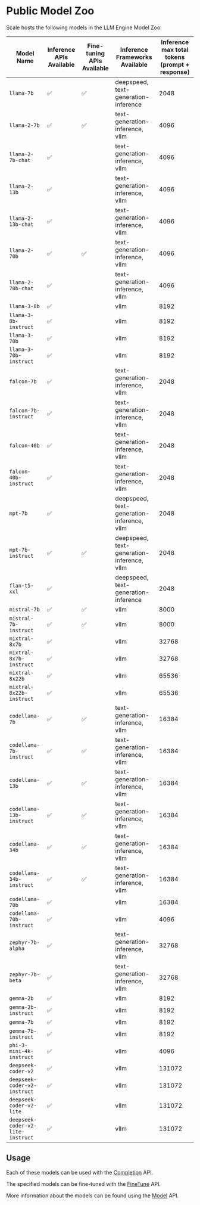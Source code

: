 # Public Model Zoo

Scale hosts the following models in the LLM Engine Model Zoo:

| Model Name                        | Inference APIs Available | Fine-tuning APIs Available | Inference Frameworks Available             | Inference max total tokens (prompt + response) |
| --------------------------------- | ------------------------ | -------------------------- | ------------------------------------------ | ---------------------------------------------- |
| `llama-7b`                        | ✅                       | ✅                         | deepspeed, text-generation-inference       | 2048                                           |
| `llama-2-7b`                      | ✅                       | ✅                         | text-generation-inference, vllm            | 4096                                           |
| `llama-2-7b-chat`                 | ✅                       |                            | text-generation-inference, vllm            | 4096                                           |
| `llama-2-13b`                     | ✅                       |                            | text-generation-inference, vllm            | 4096                                           |
| `llama-2-13b-chat`                | ✅                       |                            | text-generation-inference, vllm            | 4096                                           |
| `llama-2-70b`                     | ✅                       | ✅                         | text-generation-inference, vllm            | 4096                                           |
| `llama-2-70b-chat`                | ✅                       |                            | text-generation-inference, vllm            | 4096                                           |
| `llama-3-8b`                      | ✅                       |                            | vllm                                       | 8192                                           |
| `llama-3-8b-instruct`             | ✅                       |                            | vllm                                       | 8192                                           |
| `llama-3-70b`                     | ✅                       |                            | vllm                                       | 8192                                           |
| `llama-3-70b-instruct`            | ✅                       |                            | vllm                                       | 8192                                           |
| `falcon-7b`                       | ✅                       |                            | text-generation-inference, vllm            | 2048                                           |
| `falcon-7b-instruct`              | ✅                       |                            | text-generation-inference, vllm            | 2048                                           |
| `falcon-40b`                      | ✅                       |                            | text-generation-inference, vllm            | 2048                                           |
| `falcon-40b-instruct`             | ✅                       |                            | text-generation-inference, vllm            | 2048                                           |
| `mpt-7b`                          | ✅                       |                            | deepspeed, text-generation-inference, vllm | 2048                                           |
| `mpt-7b-instruct`                 | ✅                       | ✅                         | deepspeed, text-generation-inference, vllm | 2048                                           |
| `flan-t5-xxl`                     | ✅                       |                            | deepspeed, text-generation-inference       | 2048                                           |
| `mistral-7b`                      | ✅                       | ✅                         | vllm                                       | 8000                                           |
| `mistral-7b-instruct`             | ✅                       | ✅                         | vllm                                       | 8000                                           |
| `mixtral-8x7b`                    | ✅                       |                            | vllm                                       | 32768                                          |
| `mixtral-8x7b-instruct`           | ✅                       |                            | vllm                                       | 32768                                          |
| `mixtral-8x22b`                   | ✅                       |                            | vllm                                       | 65536                                          |
| `mixtral-8x22b-instruct`          | ✅                       |                            | vllm                                       | 65536                                          |
| `codellama-7b`                    | ✅                       | ✅                         | text-generation-inference, vllm            | 16384                                          |
| `codellama-7b-instruct`           | ✅                       | ✅                         | text-generation-inference, vllm            | 16384                                          |
| `codellama-13b`                   | ✅                       | ✅                         | text-generation-inference, vllm            | 16384                                          |
| `codellama-13b-instruct`          | ✅                       | ✅                         | text-generation-inference, vllm            | 16384                                          |
| `codellama-34b`                   | ✅                       | ✅                         | text-generation-inference, vllm            | 16384                                          |
| `codellama-34b-instruct`          | ✅                       | ✅                         | text-generation-inference, vllm            | 16384                                          |
| `codellama-70b`                   | ✅                       |                            | vllm                                       | 16384                                          |
| `codellama-70b-instruct`          | ✅                       |                            | vllm                                       | 4096                                           |
| `zephyr-7b-alpha`                 | ✅                       |                            | text-generation-inference, vllm            | 32768                                          |
| `zephyr-7b-beta`                  | ✅                       |                            | text-generation-inference, vllm            | 32768                                          |
| `gemma-2b`                        | ✅                       |                            | vllm                                       | 8192                                           |
| `gemma-2b-instruct`               | ✅                       |                            | vllm                                       | 8192                                           |
| `gemma-7b`                        | ✅                       |                            | vllm                                       | 8192                                           |
| `gemma-7b-instruct`               | ✅                       |                            | vllm                                       | 8192                                           |
| `phi-3-mini-4k-instruct`          | ✅                       |                            | vllm                                       | 4096                                           |
| `deepseek-coder-v2`               | ✅                       |                            | vllm                                       | 131072                                         |
| `deepseek-coder-v2-instruct`      | ✅                       |                            | vllm                                       | 131072                                         |
| `deepseek-coder-v2-lite`          | ✅                       |                            | vllm                                       | 131072                                         |
| `deepseek-coder-v2-lite-instruct` | ✅                       |                            | vllm                                       | 131072                                         |
 

## Usage

Each of these models can be used with the
[Completion](../api/python_client/#llmengine.Completion) API.

The specified models can be fine-tuned with the
[FineTune](../api/python_client/#llmengine.FineTune) API.

More information about the models can be found using the
[Model](../api/python_client/#llmengine.Model) API.
